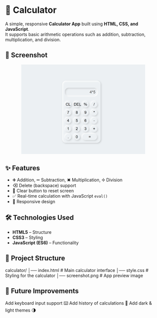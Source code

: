 # 🧮 Calculator
A simple, responsive **Calculator App** built using **HTML, CSS, and JavaScript**.  
It supports basic arithmetic operations such as addition, subtraction, multiplication, and division.



## 📸 Screenshot
<p align="center">
  <img src="screenshot.png" alt="Calculator Screenshot" width="400"/>
</p>


## ✨ Features
- ➕ Addition, ➖ Subtraction, ✖ Multiplication, ➗ Division  
- ⌫ Delete (backspace) support  
- 🔄 Clear button to reset screen  
- ✅ Real-time calculation with JavaScript `eval()`  
- 📱 Responsive design  



## 🛠️ Technologies Used
- **HTML5** – Structure  
- **CSS3** – Styling  
- **JavaScript (ES6)** – Functionality  


## 📂 Project Structure
calculator/
│── index.html # Main calculator interface
│── style.css # Styling for the calculator
│── screenshot.png # App preview image

## 📌 Future Improvements

Add keyboard input support ⌨️
Add history of calculations 📝
Add dark & light themes 🌗